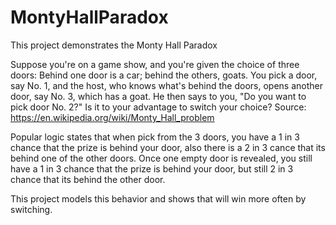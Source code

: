 # MontyHallParadox
This project demonstrates the Monty Hall Paradox

Suppose you're on a game show, and you're given the choice of three doors: Behind one door is a car; behind the others, goats. You pick a door, say No. 1, and the host, who knows what's behind the doors, opens another door, say No. 3, which has a goat. He then says to you, "Do you want to pick door No. 2?" Is it to your advantage to switch your choice?
Source: https://en.wikipedia.org/wiki/Monty_Hall_problem

Popular logic states that when pick from the 3 doors, you have a 1 in 3 chance that the prize is behind your door, also there is a 2 in 3 cance that its behind one of the other doors.  Once one empty door is revealed, you still have a 1 in 3 chance that the prize is behind your door, but still 2 in 3 chance that its behind the other door.  

This project models this behavior and shows that will win more often by switching.

